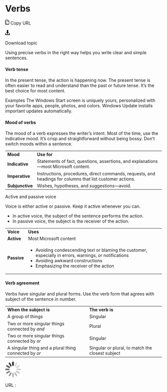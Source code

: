 ﻿# Verbs

![Copy URL](media/verbs/Copy.png)
Copy URL

![Download](media/verbs/Download.png)

Download topic

 Using precise verbs in the right way helps you write clear and simple sentences.

#### Verb tense

In
the present tense, the action is happening now. The present tense
is often easier to read and understand than the past or future
tense. It’s the best choice for most content. 

Examples
The Windows Start screen is uniquely yours, personalized with your favorite apps, people, photos, and colors. 
Windows Update installs important updates automatically.

#### Mood of verbs

The
mood of a verb expresses the writer’s intent. Most of the time,
use the indicative mood. It’s crisp and straightforward without
being bossy. Don’t switch moods within a sentence.

<table>
<tbody>
<tr class="odd">
<td><b>Mood</b></td>
<td><b>Use for</b></td>
</tr>
<tr class="even">
<td><div>
<div>
<b>Indicative</b>
</div>
</div></td>
<td><div>
<div>
Statements of fact, questions, assertions, and explanations—most Microsoft content.
</div>
</div></td>
</tr>
<tr class="odd">
<td><div>
<b>Imperative</b>
</div></td>
<td><div>
Instructions, procedures, direct commands, requests, and headings for columns that list customer actions.
</div></td>
</tr>
<tr class="even">
<td><b>Subjunctive</b></td>
<td><div>
Wishes, hypotheses, and suggestions—avoid.
</div></td>
</tr>
</tbody>
</table>

Active and passive voice

Voice is either active or passive. Keep it active whenever you can.

  - In active voice, the subject of the sentence performs the action. 
  - In passive voice, the subject is the receiver of the action.

<table>
<tbody>
<tr class="odd">
<td><b>Voice</b></td>
<td><b>Uses</b></td>
</tr>
<tr class="even">
<td><div>
<div>
<b>Active</b>
</div>
</div></td>
<td><div>
<div>
Most Microsoft content
</div>
</div></td>
</tr>
<tr class="odd">
<td><div>
<b>Passive</b>
</div></td>
<td><div>
<ul>
<li>Avoiding condescending text or blaming the customer, especially in errors, warnings, or notifications</li>
<li>Avoiding awkward constructions</li>
<li>Emphasizing the receiver of the action</li>
</ul>
</div></td>
</tr>
</tbody>
</table>

#### Verb agreement

Verbs
have singular and plural forms. Use the verb form that
agrees with subject of the sentence in number. 

<table>
<tbody>
<tr class="odd">
<td><b>When the subject is</b></td>
<td><b>The verb is</b></td>
</tr>
<tr class="even">
<td><div>
<div>
A group of things
</div>
</div></td>
<td><div>
<div>
Singular
</div>
</div></td>
</tr>
<tr class="odd">
<td><div>
Two or more singular things connected by <em>and</em>
</div></td>
<td><div>
Plural
</div></td>
</tr>
<tr class="even">
<td><div>
Two or more singular things connected by <em>or</em>
</div></td>
<td><div>
Singular
</div></td>
</tr>
<tr class="odd">
<td><div>
<div>
A singular thing and a plural thing connected by <em>or</em>
</div>
</div></td>
<td><div>
Singular or plural, to match the closest subject<br />

</div></td>
</tr>
</tbody>
</table>

![In progress](media/verbs/activity-large.gif)

URL :
